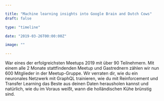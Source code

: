 ```yaml
---

title: "Machine learning insights into Google Brain and Dutch Cows"
draft: false

type: "timeline"

date: "2019-03-26T00:00:00Z"

image: ""

---
```


War eines der erfolgreichsten Meetups 2019 mit über 90 Teilnehmern. Mit einem alle 2 Monate stattfindenden Meetup und Gastrednern zählen wir nun 600 Mitglieder in der Meetup-Gruppe. Wir verraten dir, wie du ein neuronales Netzwerk mit GraphQL trainieren, wie du mit Reinforcement und Transfer Learning das Beste aus deinen Daten herausholen kannst und natürlich, wie du im Voraus weißt, wann die holländischen Kühe brünstig sind.
